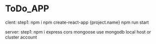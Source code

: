 # ToDo_APP
clent:
step1:
npm i
npm create-react-app {project.name}
npm run start

server:
step1:
npm i express cors mongoose
use mongodb local host or cluster account
